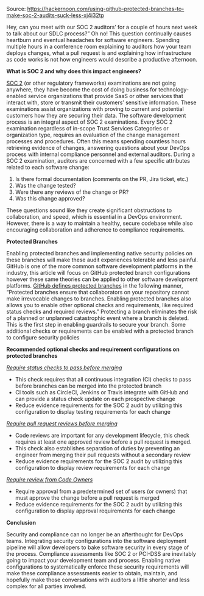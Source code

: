 Source: https://hackernoon.com/using-github-protected-branches-to-make-soc-2-audits-suck-less-xj4i32tp

Hey, can you meet with our SOC 2 auditors’ for a couple of hours next week to talk about our SDLC process?” Oh no! This question continually causes heartburn and eventual headaches for software engineers. Spending multiple hours in a conference room explaining to auditors how your team deploys changes, what a pull request is and explaining how infrastructure as code works is not how engineers would describe a productive afternoon.



**What is SOC 2 and why does this impact engineers?**

[SOC 2](https://help.bytechek.com/en/articles/4567374-everything-and-anything-you-need-to-know-about-soc-2?ref=hackernoon.com) (or other regulatory frameworks) examinations are not going anywhere, they have become the cost of doing business for technology-enabled service organizations that provide SaaS or other services that interact with, store or transmit their customers’ sensitive information. These examinations assist organizations with proving to current and potential customers how they are securing their data. The software development process is an integral aspect of SOC 2 examinations. Every SOC 2 examination regardless of in-scope Trust Services Categories or organization type, requires an evaluation of the change management processes and procedures. Often this means spending countless hours retrieving evidence of changes, answering questions about your DevOps process with internal compliance personnel and external auditors. During a SOC 2 examination, auditors are concerned with a few specific attributes related to each software change:

1. Is there formal documentation (comments on the PR, Jira ticket, etc.)
2. Was the change tested?
3. Were there any reviews of the change or PR?
4. Was this change approved?

These questions sound like they create significant obstructions to collaboration, and speed, which is essential in a DevOps environment. However, there is a way to maintain a healthy, secure codebase while also encouraging collaboration and adherence to compliance requirements. 

**Protected Branches**

Enabling protected branches and implementing native security policies on these branches will make these audit experiences tolerable and less painful. GitHub is one of the more common software development platforms in the industry, this article will focus on GitHub protected branch configurations however these same theories can be applied to other software development platforms. [GitHub defines protected branches](https://help.github.com/en/github/administering-a-repository/about-protected-branches?ref=hackernoon.com) in the following manner, “Protected branches ensure that collaborators on your repository cannot make irrevocable changes to branches. Enabling protected branches also allows you to enable other optional checks and requirements, like required status checks and required reviews.” Protecting a branch eliminates the risk of a planned or unplanned catastrophic event where a branch is deleted. This is the first step in enabling guardrails to secure your branch. Some additional checks or requirements can be enabled with a protected branch to configure security policies 

**Recommended optional checks and requirement configurations on protected branches**

[*Require status checks to pass before merging*](https://help.github.com/en/github/administering-a-repository/about-required-status-checks?ref=hackernoon.com)

- This check requires that all continuous integration (CI) checks to pass before branches can be merged into the protected branch
- CI tools such as CircleCI, Jenkins or Travis integrate with GitHub and can provide a status check update on each prospective change
- Reduce evidence requirements for the SOC 2 audit by utilizing this configuration to display testing requirements for each change



[*Require pull request reviews before merging*](https://help.github.com/en/github/administering-a-repository/about-required-reviews-for-pull-requests?ref=hackernoon.com)

- Code reviews are important for any development lifecycle, this check requires at least one approved review before a pull request is merged. 
- This check also establishes separation of duties by preventing an engineer from merging their pull requests without a secondary review
- Reduce evidence requirements for the SOC 2 audit by utilizing this configuration to display review requirements for each change



[*Require review from Code Owners*](https://help.github.com/en/github/creating-cloning-and-archiving-repositories/about-code-owners?ref=hackernoon.com)



- Require approval from a predetermined set of users (or owners) that must approve the change before a pull request is merged
- Reduce evidence requirements for the SOC 2 audit by utilizing this configuration to display approval requirements for each change



**Conclusion**

Security and compliance can no longer be an afterthought for DevOps teams. Integrating security configurations into the software deployment pipeline will allow developers to bake software security in every stage of the process. Compliance assessments like SOC 2 or PCI-DSS are inevitably going to impact your development team and process. Enabling native configurations to systematically enforce these security requirements will make these compliance assessments easier to obtain, maintain, and hopefully make those conversations with auditors a little shorter and less complex for all parties involved.


